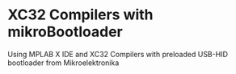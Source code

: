 # XC32 Compilers with mikroBootloader
 Using MPLAB X IDE and XC32 Compilers with preloaded USB-HID bootloader from Mikroelektronika 
